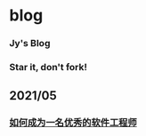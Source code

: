 # blog

### Jy's Blog

### Star it, don't fork!

## 2021/05

### [如何成为一名优秀的软件工程师](https://github.com/jy0529/blog/issues/1)
